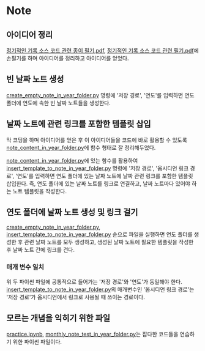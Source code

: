 # Note
## 아이디어 정리
[정기적인 기록 소스 코드 관련 종이 필기.pdf](0%20Attachment/연도%20폴더에%20날짜%20노트%20만드는%20프로젝트/정기적인%20기록%20소스%20코드%20관련%20종이%20필기.pdf), [정기적인 기록 소스 코드 관련 필기.pdf](0%20Attachment/연도%20폴더에%20날짜%20노트%20만드는%20프로젝트/정기적인%20기록%20소스%20코드%20관련%20필기.pdf)에 손필기를 하며 아이디어를 정리하고 아이디어를 얻었다.

## 빈 날짜 노트 생성
[create_empty_note_in_year_folder.py](0%20Attachment/연도%20폴더에%20날짜%20노트%20만드는%20프로젝트/create_empty_note_in_year_folder.py) 명령에 '저장 경로', '연도'를 입력하면 연도 폴더에 연도에 속한 빈 날짜 노트들을 생성한다.

## 날짜 노트에 관련 링크를 포함한 템플릿 삽입
막 코딩을 하며 아이디어를 얻은 후 이 아이디어들을 코드에 바로 활용할 수 있도록 [note_content_in_year_folder.py](0%20Attachment/연도%20폴더에%20날짜%20노트%20만드는%20프로젝트/note_content_in_year_folder.py)에 함수 형태로 잘 정리해두었다.

[note_content_in_year_folder.py](0%20Attachment/연도%20폴더에%20날짜%20노트%20만드는%20프로젝트/note_content_in_year_folder.py)에 있는 함수를 활용하여 [insert_template_to_note_in_year_folder.py](0%20Attachment/연도%20폴더에%20날짜%20노트%20만드는%20프로젝트/insert_template_to_note_in_year_folder.py) 명령에 '저장 경로', '옵시디언 링크 경로', '연도'를 입력하면 연도 폴더에 있는 날짜 노트에 날짜 관련 링크를 포함한 템플릿 삽입한다. 즉, 연도 폴더에 있는 날짜 노트를 링크로 연결하고, 날짜 노트마다 있어야 하는 노트 템플릿을 작성한다.

## 연도 폴더에 날짜 노트 생성 및 링크 걸기
[create_empty_note_in_year_folder.py](0%20Attachment/연도%20폴더에%20날짜%20노트%20만드는%20프로젝트/create_empty_note_in_year_folder.py), [insert_template_to_note_in_year_folder.py](0%20Attachment/연도%20폴더에%20날짜%20노트%20만드는%20프로젝트/insert_template_to_note_in_year_folder.py) 순으로 파일을 실행하면 연도 폴더를 생성한 후 관련 날짜 노트를 모두 생성하고, 생성된 날짜 노트에 필요한 템플릿을 작성한 후 날짜 노트 간에 링크를 건다.

### 매개 변수 일치
위 두 파이썬 파일에 공통적으로 들어가는 '저장 경로'와 '연도'가 동일해야 한다. [insert_template_to_note_in_year_folder.py](0%20Attachment/연도%20폴더에%20날짜%20노트%20만드는%20프로젝트/insert_template_to_note_in_year_folder.py)의 매개변수인 '옵시디언 링크 경로'는 '저장 경로'가 옵시디언에서 링크로 사용될 때 쓰이는 경로이다.

## 모르는 개념을 익히기 위한 파일
[practice.ipynb](0%20Attachment/연도%20폴더에%20날짜%20노트%20만드는%20프로젝트/practice.ipynb), [monthly_note_test_in_year_folder.py](0%20Attachment/연도%20폴더에%20날짜%20노트%20만드는%20프로젝트/monthly_note_test_in_year_folder.py)는 잡다한 코드들을 연습하기 위한 파이썬 파일이다.
